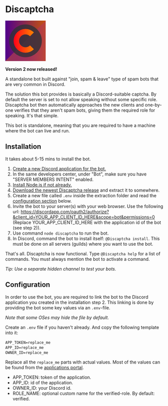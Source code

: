 # Discaptcha

![alt text](https://github.com/ahoys/discaptcha/blob/master/src/assets/avatar_sm.png "Discaptcha")

**Version 2 now released!**

A standalone bot built against "join, spam & leave" type of spam bots that are very common in Discord.

The solution this bot provides is basically a Discord-suitable captcha. By default the server is set to not allow speaking without some specific role. Discaptcha bot then automatically approaches the new clients and one-by-one verifies that they aren't spam bots, giving them the required role for speaking. It's that simple.

This bot is standalone, meaning that you are required to have a machine where the bot can live and run.

## Installation

It takes about 5-15 mins to install the bot.

1. [Create a new Discord application for the bot.](https://discordapp.com/developers/applications/)
2. In the same developers center, under "Bot", make sure you have "SERVER MEMBERS INTENT" enabled.
3. [Install Node.js if not already.](https://nodejs.org/en/)
4. [Download the newest Discaptcha release](https://github.com/ahoys/discaptcha/releases) and extract it to somewhere.
5. Create a new file called `.env` inside the extraction folder and read the [configuration section](https://github.com/ahoys/discaptcha#Configuration) below.
6. Invite the bot to your server(s) with your web browser. Use the following url: https://discordapp.com/oauth2/authorize?&client_id=YOUR_APP_CLIENT_ID_HERE&scope=bot&permissions=0 (Replace YOUR_APP_CLIENT_ID_HERE with the application id of the bot (see step 2)).
7. Use command `node discaptcha` to run the bot.
8. In Discord, command the bot to install itself: `@Discaptcha install`. This must be done on all servers (guilds) where you want to use the bot.

That's all. Discaptcha is now functional. Type `@Discaptcha help` for a list of commands. You must always mention the bot to activate a command.

*Tip: Use a separate hidden channel to test your bots.*

## Configuration

In order to use the bot, you are required to link the bot to the Discord application you created in the installation step 2. This linking is done by providing the bot some key values via an `.env`-file.

*Note that some OSes may hide the file by default.*

Create an `.env` file if you haven't already. And copy the following template into it:
```
APP_TOKEN=replace_me
APP_ID=replace_me
OWNER_ID=replace_me
```

Replace all the `replace_me` parts with actual values. Most of the values can be found from the [applications portal](https://discordapp.com/developers/applications/).

- APP_TOKEN: token of the application.
- APP_ID: id of the application.
- OWNER_ID: your Discord id.
- ROLE_NAME: optional custom name for the verified-role. By default: verified.
